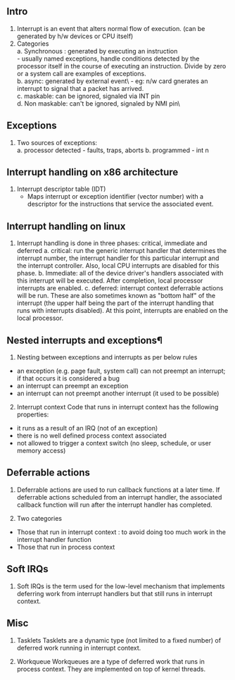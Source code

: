 ## Intro
1. Interrupt is an event that alters normal flow of execution. (can be generated by h/w devices or CPU itself)
2. Categories\
	a. Synchronous : generated by executing an instruction\
		- usually named exceptions, handle conditions detected by the processor itself in the course of executing an instruction. Divide by zero or a system call are examples of exceptions.\
	b. async: generated by external event\ 
		- eg: n/w card gnerates an interrupt to signal that a packet has arrived.\
	c. maskable: can be ignored, signaled via INT pin\
	d. Non maskable: can't be ignored, signaled by NMI pin\
	
## Exceptions
1. Two sources of exceptions:	
	a. processor detected - faults, traps, aborts
	b. programmed - int n

## Interrupt handling on x86 architecture
1. Interrupt descriptor table (IDT)  	
	- Maps interrupt or exception identifier (vector number) with a descriptor for the instructions that service the associated event. 	

## Interrupt handling on linux
1. Interrupt handling is done in three phases: critical, immediate and deferred 
	a. critical: run the generic interrupt handler that determines the interrupt number, the interrupt handler for this particular interrupt and the interrupt controller. Also, local CPU interrupts are disabled for this phase.
	b. Immediate: all of the device driver's handlers associated with this interrupt will be executed. After completion, local processor interrupts are enabled.
	c. deferred: interrupt context deferrable actions will be run. These are also sometimes known as "bottom half" of the interrupt (the upper half being the part of the interrupt handling that runs with interrupts disabled). At this point, interrupts are enabled on the local processor.

## Nested interrupts and exceptions¶
1. Nesting between exceptions and interrupts as per below rules
  - an exception (e.g. page fault, system call) can not preempt an interrupt; if that occurs it is considered a bug
  - an interrupt can preempt an exception
  - an interrupt can not preempt another interrupt (it used to be possible)

2. Interrupt context
Code that runs in interrupt context has the following properties:
  - it runs as a result of an IRQ (not of an exception)
  - there is no well defined process context associated
  - not allowed to trigger a context switch (no sleep, schedule, or user memory access)

## Deferrable actions
1. Deferrable actions are used to run callback functions at a later time. If deferrable actions scheduled from an interrupt handler, the associated callback function will run after the interrupt handler has completed.

2. Two categories
  - Those that run in interrupt context : to avoid doing too much work in the interrupt handler function
  - Those that run in process context

## Soft IRQs
1. Soft IRQs is the term used for the low-level mechanism that implements deferring work from interrupt handlers but that still runs in interrupt context.

## Misc
1. Tasklets
Tasklets are a dynamic type (not limited to a fixed number) of deferred work running in interrupt context.

2. Workqueue
Workqueues are a type of deferred work that runs in process context.
They are implemented on top of kernel threads. 
